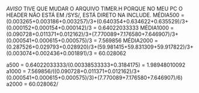 *AVISO* TIVE QUE MUDAR O ARQUIVO TIMER.H PORQUE NO MEU PC O HEADER NÃO ESTÁ EM /SYS/, ESTÁ DIRETO NA INCLUDE.
MÉDIA500 = (0.003265+0.003186+0.003257)/3+(0.640354+0.634622+0.635529)/3+(0.000152+0.000154+0.000142)/3 = 0.64022033333
MÉDIA1000 = (0.090728+0.011371+0.012162)/3+(7.770089+7.176580+7.646907)/3+(0.000541+0.000615+0.000575)/3 = 7.569856
MÉDIA2000 = (0.287526+0.029793+0.028920)/3+(59.981415+59.831309+59.917822)/3+(0.003074+0.002436+0.001891)/3 = 60.028062

a500 = 0.64022033333/(0.00338533333+0.3184175) = 1.98948010092
a1000 = 7.569856/((0.090728+0.011371+0.012162)/3+(0.000541+0.000615+0.000575)/3)+(7.770089+7.176580+7.646907)/6)
a2000 = 60.028062/
